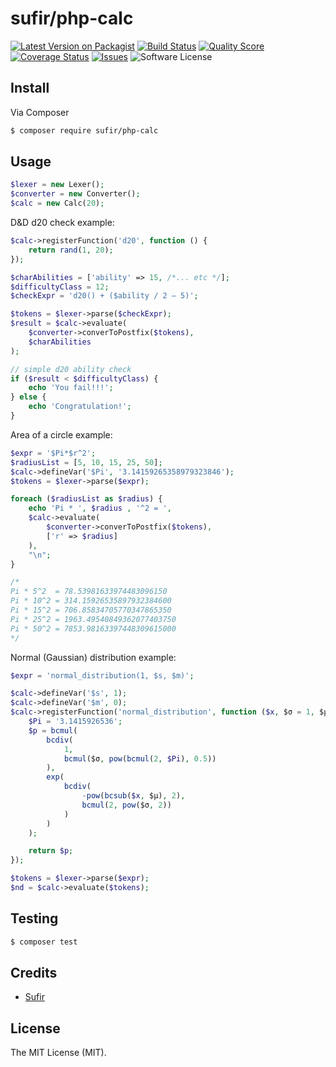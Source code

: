 # sufir/php-calc

[![Latest Version on Packagist][ico-version]][link-packagist]
[![Build Status][ico-travis]][link-travis]
[![Quality Score][ico-code-quality]][link-code-quality]
[![Coverage Status][ico-scrutinizer]][link-scrutinizer]
[![Issues][ico-issues]][link-issues]
![Software License](https://img.shields.io/badge/license-MIT-brightgreen.svg)

## Install

Via Composer

``` bash
$ composer require sufir/php-calc
```

## Usage

``` php
$lexer = new Lexer();
$converter = new Converter();
$calc = new Calc(20);
```

D&D d20 check example:
``` php
$calc->registerFunction('d20', function () {
    return rand(1, 20);
});

$charAbilities = ['ability' => 15, /*... etc */];
$difficultyClass = 12;
$checkExpr = 'd20() + ($ability / 2 – 5)';

$tokens = $lexer->parse($checkExpr);
$result = $calc->evaluate(
    $converter->converToPostfix($tokens),
    $charAbilities
);

// simple d20 ability check
if ($result < $difficultyClass) {
    echo 'You fail!!!';
} else {
    echo 'Congratulation!';
}
```

Area of a circle example:
``` php
$expr = '$Pi*$r^2';
$radiusList = [5, 10, 15, 25, 50];
$calc->defineVar('$Pi', '3.14159265358979323846');
$tokens = $lexer->parse($expr);

foreach ($radiusList as $radius) {
    echo 'Pi * ', $radius , '^2 = ',
    $calc->evaluate(
        $converter->converToPostfix($tokens),
        ['r' => $radius]
    ),
    "\n";
}

/*
Pi * 5^2  = 78.53981633974483096150
Pi * 10^2 = 314.15926535897932384600
Pi * 15^2 = 706.85834705770347865350
Pi * 25^2 = 1963.49540849362077403750
Pi * 50^2 = 7853.98163397448309615000
*/
```

Normal (Gaussian) distribution example:
``` php
$expr = 'normal_distribution(1, $s, $m)';

$calc->defineVar('$s', 1);
$calc->defineVar('$m', 0);
$calc->registerFunction('normal_distribution', function ($x, $σ = 1, $μ = 0) {
    $Pi = '3.1415926536';
    $p = bcmul(
        bcdiv(
            1,
            bcmul($σ, pow(bcmul(2, $Pi), 0.5))
        ),
        exp(
            bcdiv(
                -pow(bcsub($x, $μ), 2),
                bcmul(2, pow($σ, 2))
            )
        )
    );

    return $p;
});

$tokens = $lexer->parse($expr);
$nd = $calc->evaluate($tokens);
```

## Testing

``` bash
$ composer test
```

## Credits

- [Sufir][link-author]

## License

The MIT License (MIT).

[ico-version]: https://img.shields.io/packagist/v/Sufir/php-calc.svg
[ico-license]: https://img.shields.io/badge/license-MIT-brightgreen.svg
[ico-travis]: https://img.shields.io/travis/Sufir/php-calc/master.svg
[ico-scrutinizer]: https://img.shields.io/scrutinizer/coverage/g/Sufir/php-calc.svg
[ico-code-quality]: https://img.shields.io/scrutinizer/g/Sufir/php-calc.svg
[ico-downloads]: https://img.shields.io/packagist/dt/Sufir/php-calc.svg
[ico-issues]: https://img.shields.io/github/issues/Sufir/php-calc.svg

[link-packagist]: https://packagist.org/packages/Sufir/php-calc
[link-travis]: https://travis-ci.org/Sufir/php-calc
[link-scrutinizer]: https://scrutinizer-ci.com/g/Sufir/php-calc/code-structure
[link-code-quality]: https://scrutinizer-ci.com/g/Sufir/php-calc
[link-downloads]: https://packagist.org/packages/Sufir/php-calc
[link-issues]: https://github.com/Sufir/php-calc/issues
[link-author]: https://github.com/Sufir